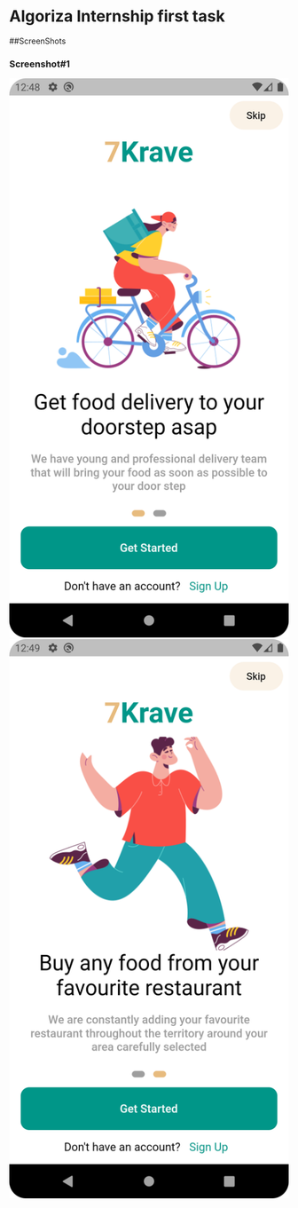 # Algoriza Internship first task


##ScreenShots
### Screenshot#1
![alt text-1](https://github.com/sherief4/algoriza-task1/blob/main/screenshots/1.png) ![alt text-2](https://github.com/sherief4/algoriza-task1/blob/main/screenshots/2.png)


